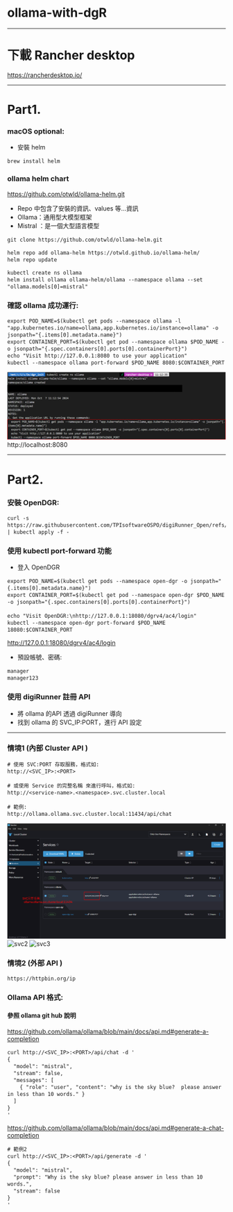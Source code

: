 # ollama-with-dgR
---

# 下載 Rancher desktop
https://rancherdesktop.io/

---
# Part1.
### macOS optional:
 - 安裝 helm
```
brew install helm
```
### ollama helm chart
https://github.com/otwld/ollama-helm.git
 - Repo 中包含了安裝的資訊、values 等...資訊
 - Ollama：通用型大模型框架
 - Mistral ：是一個大型語言模型
```
git clone https://github.com/otwld/ollama-helm.git
```
```
helm repo add ollama-helm https://otwld.github.io/ollama-helm/
helm repo update
```
```
kubectl create ns ollama
helm install ollama ollama-helm/ollama --namespace ollama --set "ollama.models[0]=mistral"
```

### 確認 ollama 成功運行:
```
export POD_NAME=$(kubectl get pods --namespace ollama -l "app.kubernetes.io/name=ollama,app.kubernetes.io/instance=ollama" -o jsonpath="{.items[0].metadata.name}")
export CONTAINER_PORT=$(kubectl get pod --namespace ollama $POD_NAME -o jsonpath="{.spec.containers[0].ports[0].containerPort}")
echo "Visit http://127.0.0.1:8080 to use your application"
kubectl --namespace ollama port-forward $POD_NAME 8080:$CONTAINER_PORT
```
![forward1](image/port-forward1.png)
http://localhost:8080

---
# Part2.
### 安裝 OpenDGR:
```
curl -s https://raw.githubusercontent.com/TPIsoftwareOSPO/digiRunner_Open/refs/heads/master/manifest/open_dgr.yaml | kubectl apply -f -
```

### 使用 kubectl port-forward 功能
 - 登入 OpenDGR 
```
export POD_NAME=$(kubectl get pods --namespace open-dgr -o jsonpath="{.items[0].metadata.name}")
export CONTAINER_PORT=$(kubectl get pod --namespace open-dgr $POD_NAME -o jsonpath="{.spec.containers[0].ports[0].containerPort}")

echo "Visit OpenDGR:\nhttp://127.0.0.1:18080/dgrv4/ac4/login"
kubectl --namespace open-dgr port-forward $POD_NAME 18080:$CONTAINER_PORT
```
http://127.0.0.1:18080/dgrv4/ac4/login

 - 預設帳號、密碼:
```
manager
manager123
```

### 使用 digiRunner 註冊 API
 - 將 ollama 的API 透過 digiRunner 導向
 - 找到 ollama 的 SVC_IP:PORT，進行 API 設定

---

### 情境1 (內部 Cluster API )
```
# 使用 SVC:PORT 存取服務，格式如:
http://<SVC_IP>:<PORT>

# 或使用 Service 的完整名稱 來進行呼叫，格式如:
http://<service-name>.<namespace>.svc.cluster.local

# 範例:
http://ollama.ollama.svc.cluster.local:11434/api/chat
```
![svc1](image/svc1.png)
![svc2](image/svc2.png)
![svc3](image/svc3.png)
### 情境2 (外部 API )
```
https://httpbin.org/ip
```

### Ollama API 格式:
#### 參照 ollama git hub 說明
https://github.com/ollama/ollama/blob/main/docs/api.md#generate-a-completion
```
curl http://<SVC_IP>:<PORT>/api/chat -d '
{
  "model": "mistral",
  "stream": false,
  "messages": [
    { "role": "user", "content": "why is the sky blue?  please answer in less than 10 words." }
  ]
}
'
```
https://github.com/ollama/ollama/blob/main/docs/api.md#generate-a-chat-completion
```
# 範例2
curl http://<SVC_IP>:<PORT>/api/generate -d '
{
  "model": "mistral",
  "prompt": "Why is the sky blue? please answer in less than 10 words.",
  "stream": false
}
'
```

